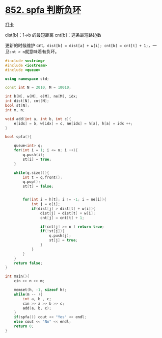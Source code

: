 # [852. spfa 判断负环](https://www.acwing.com/problem/content/854/)

[打卡](https://www.acwing.com/activity/content/problem/content/921/1/)

dist[b]：1->b 的最短距离
cnt[b]：这条最短路边数

更新的时候维护 cnt，`dist[b] = dist[a] + w[i]; cnt[b] = cnt[t] + 1;`，一旦`cnt > n`就意味着有负环。

```c++
#include <cstring>
#include <iostream>
#include <queue>

using namespace std;

const int N = 2010, M = 10010;

int h[N], w[M], e[M], ne[M], idx;
int dist[N], cnt[N];
bool st[N];
int m, n;

void add(int a, int b, int c){
    e[idx] = b, w[idx] = c, ne[idx] = h[a], h[a] = idx ++;
}

bool spfa(){

    queue<int> q;
    for(int i = 1; i <= n; i ++){
        q.push(i);
        st[i] = true;
    }

    while(q.size()){
        int t = q.front();
        q.pop();
        st[t] = false;


        for(int i = h[t]; i != -1; i = ne[i]){
            int j = e[i];
            if(dist[j] > dist[t] + w[i]){
                dist[j] = dist[t] + w[i];
                cnt[j] = cnt[t] + 1;

                if(cnt[j] >= n ) return true;
                if(!st[j]){
                    q.push(j);
                    st[j] = true;
                }
            }
        }
    }
    return false;
}

int main(){
    cin >> n >> m;

    memset(h, -1, sizeof h);
    while(m -- ){
        int a, b , c;
        cin >> a >> b >> c;
        add(a, b, c);
    }
    if(spfa()) cout << "Yes" << endl;
    else cout << "No" << endl;
    return 0;
}
```
